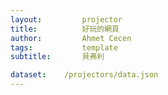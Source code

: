 ```yaml
---
layout:     	projector
title:     		好玩的網頁
author:     	Ahmet Cecen
tags:           template
subtitle:    	貝弗利

dataset:    /projectors/data.json
---
```

